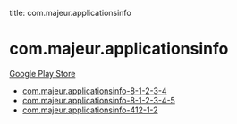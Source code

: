 title: com.majeur.applicationsinfo
# com.majeur.applicationsinfo


[Google Play Store](https://play.google.com/store/apps/details?id=com.majeur.applicationsinfo)


* [com.majeur.applicationsinfo-8-1-2-3-4](./com.majeur.applicationsinfo-8-1-2-3-4/)
* [com.majeur.applicationsinfo-8-1-2-3-4-5](./com.majeur.applicationsinfo-8-1-2-3-4-5/)
* [com.majeur.applicationsinfo-412-1-2](./com.majeur.applicationsinfo-412-1-2/)
